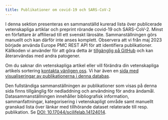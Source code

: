 ```yaml
---
title: Publikationer om covid-19 och SARS-CoV-2
---
```


I denna sektion presenteras en sammanställd kurerad lista över publicerade vetenskapliga artiklar och preprint rörande covid-19 och SARS-CoV-2. Minst en författare är affilierad till ett svenskt lärosäte. Sammanställningen görs manuellt och kan därför inte anses komplett. Observera att vi från maj 2023 började använda Europe PMC REST API för att identifiera publikationer. Källkoden vi använder för att göra detta är [tillgänglig på GitHub](https://github.com/ScilifelabDataCentre/covid-portal-scripts/tree/main/All_publications) och kan återanvändas med andra patogener.

Om du saknar din vetenskapliga artikel eller vill förändra din vetenskapliga artikels sortering [kontakta vänligen oss](/sv/contact/). Vi har även en [sida med visualiseringar av publikationerna i denna databas](/dashboards/covid_publications/).

Den fullständiga sammanställningen av publikationer som visas på denna sida finns tillgänglig för nedladdning och användning för andra ändamål. Datasammanställningen innehåller bibliografisk information, sammanfattningar, kategorisering i vetenskapligt område samt manuellt granskad lista över länkar med tillhörande dataset relaterade till resp. publikation. Se [DOI: 10.17044/scilifelab.14124014](https://doi.org/10.17044/scilifelab.14124014).
